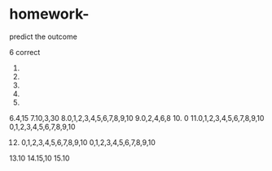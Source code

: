 # homework-
predict the outcome

6 correct


1. 
2.
3.
4.
5.
6.4,15
7.10,3,30
8.0,1,2,3,4,5,6,7,8,9,10
9.0,2,4,6,8
10. 0
11.0,1,2,3,4,5,6,7,8,9,10
     0,1,2,3,4,5,6,7,8,9,10

12. 0,1,2,3,4,5,6,7,8,9,10
     0,1,2,3,4,5,6,7,8,9,10

13.10
14.15,10
15.10
